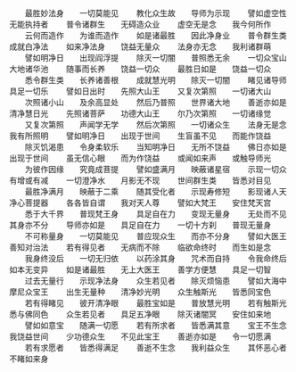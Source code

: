 <!-- { "loadSidebar": true } -->
　　最胜妙法身　　一切莫能见
　　教化众生故　　导师为示现
　　譬如虚空性　　无能执持者
　　普令诸群生　　无碍造众业
　　虚空无是念　　我今何所作
　　云何而造作　　为谁而造作
　　如是诸最胜　　因此净身业
　　普令群生类　　成就白净法
　　如来净法身　　饶益无量众
　　法身亦无念　　我利诸群萌
　　譬如明净日　　出现阎浮提
　　除灭一切闇　　普照悉无余
　　一切众宝山　　大地诸华池
　　随事而长养　　饶益一切众
　　最胜日如是　　饶益一切众
　　悉令群生类　　长养诸善根
　　成就慧光明　　除灭一切闇
　　睹见诸导师　　具足一切乐
　　譬如日出时　　先照大山王
　　又复次第照　　一切诸大山
　　次照诸小山　　及余高显处
　　然后乃普照　　世界诸大地
　　善逝亦如是　　清净慧日光
　　先照诸菩萨　　功德大山王
　　尔乃次第照　　一切诸缘觉
　　又复次第照　　声闻学无学
　　然后次第照　　一切诸众生
　　法身无是念　　我有所照明
　　譬如明净日　　出现于世间
　　生盲虽不见　　而能作饶益
　　除灭饥渴患　　令身柔软乐
　　当知明净日　　无所不饶益
　　佛日亦如是　　出现于世间
　　虽无信心眼　　而为作饶益
　　或闻如来声　　或触导师光
　　为彼作因缘　　究竟成菩提
　　譬如盛满月　　映蔽诸星宿
　　示现一切众　　有增或有减
　　一切澄净水　　月影无不现
　　世间群生类　　皆悉对目见
　　最胜净满月　　映蔽于二乘
　　随其受化者　　示现寿修短
　　影现诸人天　　净心菩提器
　　各各皆自谓　　我对天人尊
　　譬如大梵王　　安住梵天宫
　　悉于大千界　　普现梵王身
　　具足自在力　　变现无量身
　　无处而不见　　其身亦不分
　　导师亦如是　　具足自在力
　　一切十方刹　　普现无量身
　　不可称量身　　一切莫能见
　　普应现众生　　而亦不分身
　　譬如大医王　　善知对治法
　　若有得见者　　无病而不除
　　临欲命终时　　而生如是念
　　我身终没后　　一切无归依
　　以药涂其身　　咒术而自持
　　令我命终后　　如本无变异
　　如是诸最胜　　无上大医王
　　善学方便慧　　具足一切智
　　过去无量行　　示现净法身
　　众生若见者　　除灭烦恼患
　　譬如大海中　　摩尼众宝王
　　出生无量种　　清净妙光明
　　众生触斯光　　皆悉同宝色
　　若有得睹见　　彼开清净眼
　　最胜宝如是　　普放慧光明
　　若有触斯光　　悉与佛同色
　　众生若见者　　具足五净眼
　　除灭诸闇冥　　安住如来地
　　譬如如意宝　　随满一切愿
　　若有所求者　　皆悉满其意
　　宝王不生念　　我饶益世间
　　少功德众生　　不见此宝王
　　善逝亦如是　　令一切愿满
　　若有求愿者　　皆悉得满足
　　善逝不生念　　我利益众生
　　其怀恶心者　　不睹如来身
